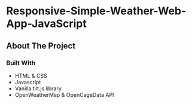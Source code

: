 # Responsive-Simple-Weather-Web-App-JavaScript


## About The Project


### Built With

* HTML & CSS
* Javascript
* Vanilla tilt.js library
* OpenWeatherMap & OpenCageData API


